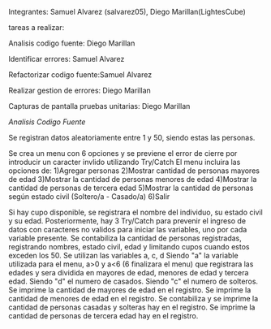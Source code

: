 Integrantes: Samuel Alvarez (salvarez05), 
Diego Marillan(LightesCube)

tareas a realizar:

Analisis codigo fuente: Diego Marillan

Identificar errores: Samuel Alvarez

Refactorizar codigo fuente:Samuel Alvarez

Realizar gestion de errores: Diego Marillan

Capturas de pantalla pruebas unitarias: Diego Marillan

*Analisis Codigo Fuente*

Se registran datos aleatoriamente entre 1 y 50, siendo estas las personas.

Se crea un menu con 6 opciones y se previene el error de cierre por introducir un caracter invlido utilizando Try/Catch
El menu incluira las opciones de:
1)Agregar personas
2)Mostrar cantidad de personas mayores de edad
3)Mostrar la cantidad de personas menores de edad
4)Mostrar la cantidad de personas de tercera edad
5)Mostrar la cantidad de personas según estado civil (Soltero/a - Casado/a)
6)Salir

Si hay cupo disponible, se registrara el nombre del individuo, su estado civil y su edad. 
Posteriormente, hay 3 Try/Catch para prevenir el ingreso de datos con caracteres no validos para iniciar las variables, uno por cada variable presente.
Se contabiliza la cantidad de personas registradas, registrando nombres, estado civil, edad y limitando cupos cuando estos exceden los 50.
Se utilizan las variables a, c, d
Siendo "a" la variable utilizada para el menu, a>0 y a<6 (6 finalizara el menu)
que registrara las edades y sera dividida en mayores de edad, menores de edad y tercera edad.
Siendo "d" el numero de casados. 
Siendo "c" el numero de solteros.
Se imprime la cantidad de mayores de edad en el registro.
Se imprime la cantidad de menores de edad en el registro.
Se contabiliza y se imprime la cantidad de personas casadas y solteras hay en el registro.
Se imprime la cantidad de personas de tercera edad hay en el registro.






